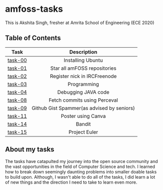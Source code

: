 # amfoss-tasks
This is Akshita Singh, fresher at Amrita School of Engineering (ECE 2020)

## Table of Contents 
|  **Task**                                                                      | **Description**              |
|--------------------------------------------------------------------------------| :---------------------------:|           
|  [task-00](https://github.com/aksHITa47/amfoss-tasks/tree/main/task-00)        |    Installing Ubuntu         |
|  [task-01](https://github.com/aksHITa47/amfoss-tasks/tree/main/task-01)        | Star all amFOSS repositories | 
|  [task-02](https://github.com/aksHITa47/amfoss-tasks/tree/main/task-02)        | Register nick in IRCFreenode |
|  [task-03](https://github.com/aksHITa47/amfoss-tasks/tree/main/task-03)        |Programming                   |
|  [task-04](https://github.com/aksHITa47/amfoss-tasks/tree/main/task-04)        | Debugging JAVA code          |
|  [task-08](https://github.com/aksHITa47/amfoss-tasks/tree/main/task-08)        | Fetch commits using Perceval |
|  [task-09](https://github.com/aksHITa47/amfoss-tasks/tree/main/task-09)        | Github Gist Spammer(as advised by seniors)|
|  [task-11](https://github.com/aksHITa47/amfoss-tasks/tree/main/task-11)        | Poster using Canva           |
|  [task-14](https://github.com/aksHITa47/amfoss-tasks/tree/main/task-14)        | Bandit                       |
|  [task-15](https://github.com/aksHITa47/amfoss-tasks/tree/main/task-15)        | Project Euler                |


## About my tasks
The tasks have catapulted my journey into the open source community and the vast opportunities in the field of Computer Science and tech.
I learned how to break down seemingly daunting problems into smaller doable tasks to build upon. Although, I wasn't able to do all of the tasks, I did learn a lot of new things and the direction I need to take to learn even more. 

